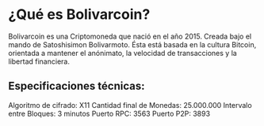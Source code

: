 ¿Qué es Bolivarcoin? 
===============================
Bolivarcoin es una Criptomoneda que nació en el año 2015.
Creada bajo el mando de Satoshisimon Bolivarmoto.
Ésta está basada en la cultura Bitcoin, orientada a mantener el anónimato, la velocidad de transacciones y la libertad financiera.

Especificaciones técnicas:
---------------------
Algoritmo de cifrado: X11
Cantidad final de Monedas: 25.000.000
Intervalo entre Bloques: 3 minutos
Puerto RPC: 3563
Puerto P2P: 3893
